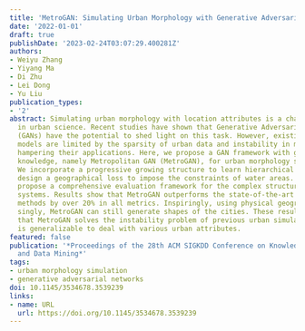 ```yaml
---
title: 'MetroGAN: Simulating Urban Morphology with Generative Adversarial Network'
date: '2022-01-01'
draft: true
publishDate: '2023-02-24T03:07:29.400281Z'
authors:
- Weiyu Zhang
- Yiyang Ma
- Di Zhu
- Lei Dong
- Yu Liu
publication_types:
- '2'
abstract: Simulating urban morphology with location attributes is a challenging task
  in urban science. Recent studies have shown that Generative Adversarial Networks
  (GANs) have the potential to shed light on this task. However, existing GAN-based
  models are limited by the sparsity of urban data and instability in model training,
  hampering their applications. Here, we propose a GAN framework with geographical
  knowledge, namely Metropolitan GAN (MetroGAN), for urban morphology simulation.
  We incorporate a progressive growing structure to learn hierarchical features and
  design a geographical loss to impose the constraints of water areas. Besides, we
  propose a comprehensive evaluation framework for the complex structure of urban
  systems. Results show that MetroGAN outperforms the state-of-the-art urban simulation
  methods by over 20% in all metrics. Inspiringly, using physical geography features
  singly, MetroGAN can still generate shapes of the cities. These results demonstrate
  that MetroGAN solves the instability problem of previous urban simulation GANs and
  is generalizable to deal with various urban attributes.
featured: false
publication: '*Proceedings of the 28th ACM SIGKDD Conference on Knowledge Discovery
  and Data Mining*'
tags:
- urban morphology simulation
- generative adversarial networks
doi: 10.1145/3534678.3539239
links:
- name: URL
  url: https://doi.org/10.1145/3534678.3539239
---
```


